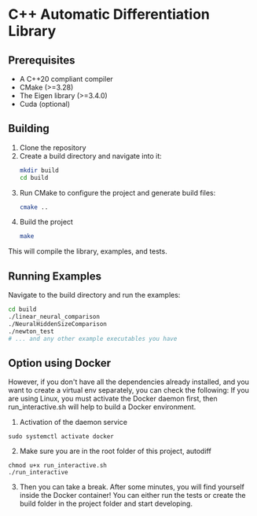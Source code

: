 # C++ Automatic Differentiation Library

## Prerequisites

* A C++20 compliant compiler
* CMake (>=3.28)
* The Eigen library (>=3.4.0)
* Cuda (optional)

## Building

1.  Clone the repository
2.  Create a build directory and navigate into it:
    ```bash
    mkdir build
    cd build
    ```
3.  Run CMake to configure the project and generate build files:
    ```bash
    cmake ..
    ```
4.  Build the project
    ```bash
    make
    ```

This will compile the library, examples, and tests.

## Running Examples

Navigate to the build directory and run the examples:

```bash
cd build
./linear_neural_comparison
./NeuralHiddenSizeComparison
./newton_test
# ... and any other example executables you have
```

## Option using Docker
However, if you don't have all the dependencies already installed, and you want to create a virtual env separately, you can check the following:
If you are using Linux, you must activate the Docker daemon first, then run_interactive.sh will help to build a Docker environment. 
1. Activation of the daemon service
```
sudo systemctl activate docker
```
2. Make sure you are in the root folder of this project, autodiff
```
chmod u+x run_interactive.sh
./run_interactive
```
3. Then you can take a break. After some minutes, you will find yourself inside the Docker container!
   You can either run the tests or create the build folder in the project folder and start developing.

